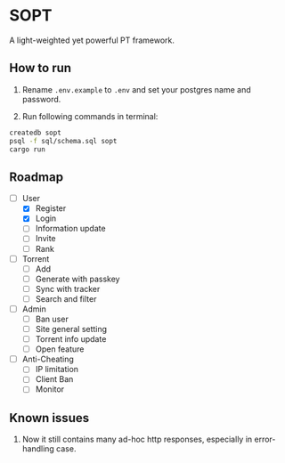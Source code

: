 # SOPT
A light-weighted yet powerful PT framework.

## How to run

1. Rename `.env.example` to `.env` and set your postgres name and password.

2. Run following commands in terminal:

```bash
createdb sopt
psql -f sql/schema.sql sopt
cargo run
```

## Roadmap

- [ ] User
    - [x] Register
    - [x] Login
    - [ ] Information update
    - [ ] Invite
    - [ ] Rank
    
- [ ] Torrent
    - [ ] Add
    - [ ] Generate with passkey
    - [ ] Sync with tracker
    - [ ] Search and filter
    
- [ ] Admin
    - [ ] Ban user
    - [ ] Site general setting
    - [ ] Torrent info update
    - [ ] Open feature
    
- [ ] Anti-Cheating
    - [ ] IP limitation
    - [ ] Client Ban
    - [ ] Monitor
  
## Known issues

1. Now it still contains many ad-hoc http responses,
especially in error-handling case.